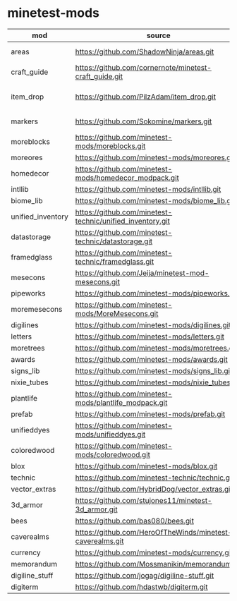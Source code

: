 # minetest-mods

| mod | source | changed |
| --- | --- | --- |
| areas | https://github.com/ShadowNinja/areas.git | default settings |
| craft_guide | https://github.com/cornernote/minetest-craft_guide.git | - |
| item_drop | https://github.com/PilzAdam/item_drop.git | logic drop/pick up |
| markers | https://github.com/Sokomine/markers.git | default settings |
| moreblocks | https://github.com/minetest-mods/moreblocks.git | - |
| moreores | https://github.com/minetest-mods/moreores.git | - |
| homedecor | https://github.com/minetest-mods/homedecor_modpack.git | - |
| intllib | https://github.com/minetest-mods/intllib.git | - |
| biome_lib | https://github.com/minetest-mods/biome_lib.git | - |
| unified_inventory | https://github.com/minetest-technic/unified_inventory.git | - |
| datastorage | https://github.com/minetest-technic/datastorage.git | - |
| framedglass | https://github.com/minetest-technic/framedglass.git | - |
| mesecons | https://github.com/Jeija/minetest-mod-mesecons.git | - |
| pipeworks | https://github.com/minetest-mods/pipeworks.git | - |
| moremesecons | https://github.com/minetest-mods/MoreMesecons.git | - |
| digilines | https://github.com/minetest-mods/digilines.git | - |
| letters | https://github.com/minetest-mods/letters.git | - |
| moretrees | https://github.com/minetest-mods/moretrees.git | - |
| awards | https://github.com/minetest-mods/awards.git | - |
| signs_lib | https://github.com/minetest-mods/signs_lib.git | - |
| nixie_tubes | https://github.com/minetest-mods/nixie_tubes.git | - |
| plantlife | https://github.com/minetest-mods/plantlife_modpack.git | - |
| prefab | https://github.com/minetest-mods/prefab.git | - |
| unifieddyes | https://github.com/minetest-mods/unifieddyes.git | - |
| coloredwood | https://github.com/minetest-mods/coloredwood.git | - |
| blox | https://github.com/minetest-mods/blox.git | - |
| technic | https://github.com/minetest-technic/technic.git | - |
| vector_extras | https://github.com/HybridDog/vector_extras.git | - |
| 3d_armor | https://github.com/stujones11/minetest-3d_armor.git | - |
| bees | https://github.com/bas080/bees.git | - |
| caverealms | https://github.com/HeroOfTheWinds/minetest-caverealms.git | - |
| currency | https://github.com/minetest-mods/currency.git | - |
| memorandum | https://github.com/Mossmanikin/memorandum.git | - |
| digiline_stuff | https://github.com/jogag/digiline-stuff.git | - |
| digiterm | https://github.com/hdastwb/digiterm.git | - |
